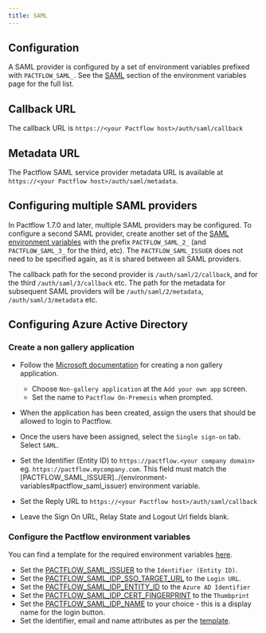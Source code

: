 ```yaml
---
title: SAML
---
```


## Configuration

A SAML provider is configured by a set of environment variables prefixed with `PACTFLOW_SAML_`. See the [SAML](/docs/on-premises/environment-variables#saml-authentication) section of the environment variables page for the full list.

## Callback URL

The callback URL is `https://<your Pactflow host>/auth/saml/callback`

## Metadata URL

The Pactflow SAML service provider metadata URL is available at `https://<your Pactflow host>/auth/saml/metadata`.

## Configuring multiple SAML providers

In Pactflow 1.7.0 and later, multiple SAML providers may be configured. To configure a second SAML provider, create another set of the [SAML environment variables](/docs/on-premises/environment-variables#saml-authentication) with the prefix `PACTFLOW_SAML_2_` (and `PACTFLOW_SAML_3_` for the third, etc). The `PACTFLOW_SAML_ISSUER` does not need to be specified again, as it is shared between all SAML providers.

The callback path for the second provider is `/auth/saml/2/callback`, and for the third `/auth/saml/3/callback` etc. The path for the metadata for subsequent SAML providers will be `/auth/saml/2/metadata`, `/auth/saml/3/metadata` etc.

## Configuring Azure Active Directory

### Create a non gallery application

* Follow the [Microsoft documentation](https://docs.microsoft.com/en-us/azure/active-directory/manage-apps/add-non-gallery-app) for creating a non gallery application.
  * Choose `Non-gallery application` at the `Add your own app` screen.
  * Set the name to `Pactflow On-Premesis` when prompted.

* When the application has been created, assign the users that should be allowed to login to Pactflow.

* Once the users have been assigned, select the `Single sign-on` tab. Select `SAML`.

* Set the Identifier (Entity ID) to `https://pactflow.<your company domain>` eg. `https://pactflow.mycompany.com`. This field must match the [PACTFLOW_SAML_ISSUER]../(environment-variables#pactflow_saml_issuer) environment variable.

* Set the Reply URL to `https://<your Pactflow host>/auth/saml/callback`

* Leave the Sign On URL, Relay State and Logout Url fields blank.

### Configure the Pactflow environment variables

You can find a template for the required environment variables [here](../environment-variables/templates#azure-active-directory).

* Set the [PACTFLOW_SAML_ISSUER](../environment-variables#pactflow_saml_issuer) to the `Identifier (Entity ID)`.
* Set the [PACTFLOW_SAML_IDP_SSO_TARGET_URL](../environment-variables#pactflow_saml_idp_sso_target_url) to the `Login URL`.
* Set the [PACTFLOW_SAML_IDP_ENTITY_ID](../environment-variables#pactflow_saml_idp_entity_id) to the `Azure AD Identifier`
* Set the [PACTFLOW_SAML_IDP_CERT_FINGERPRINT](../environment-variables#pactflow_saml_idp_cert_fingerprint) to the `Thumbprint`
* Set the [PACTFLOW_SAML_IDP_NAME](../environment-variables#pactflow_saml_idp_name) to your choice - this is a display name for the login button.
* Set the identifier, email and name attributes as per the [template](../environment-variables/templates#azure-active-directory).
